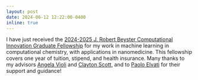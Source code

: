 ```yaml
---
layout: post
date: 2024-06-12 12:22:00-0400
inline: true
---
```


I have just received the [2024-2025 J. Robert Beyster Computational Innovation Graduate Fellowship](https://ece.engin.umich.edu/stories/matt-raymond-receives-beyster-fellowship-to-support-research-on-nanoscale-particle-design) for my work in machine learning in computational chemistry, with applications in nanomedicine.
This fellowship covers one year of tuition, stipend, and health insurance.
Many thanks to my advisors [Angela Violi](https://violilab.github.io/people/avioli/) and [Clayton Scott](https://web.eecs.umich.edu/~cscott/), and to [Paolo Elvati](https://violilab.github.io/people/elvati/) for their support and guidance!

